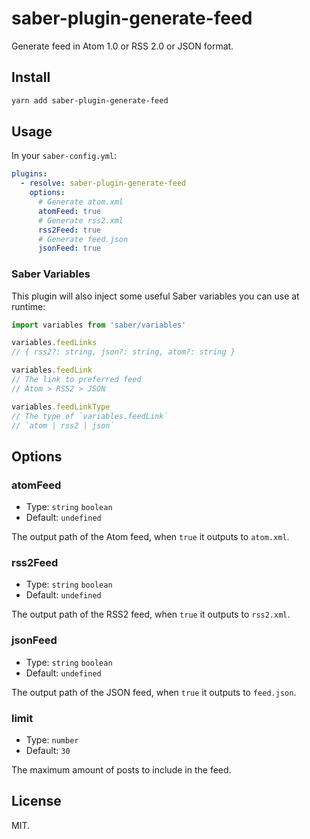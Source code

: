 # saber-plugin-generate-feed

Generate feed in Atom 1.0 or RSS 2.0 or JSON format.

## Install

```bash
yarn add saber-plugin-generate-feed
```

## Usage

In your `saber-config.yml`:

```yml
plugins:
  - resolve: saber-plugin-generate-feed
    options:
      # Generate atom.xml
      atomFeed: true
      # Generate rss2.xml
      rss2Feed: true
      # Generate feed.json
      jsonFeed: true
```

### Saber Variables

This plugin will also inject some useful Saber variables you can use at runtime:

```js
import variables from 'saber/variables'

variables.feedLinks
// { rss2?: string, json?: string, atom?: string }

variables.feedLink
// The link to preferred feed
// Atom > RSS2 > JSON

variables.feedLinkType
// The type of `variables.feedLink`
// `atom | rss2 | json`
```

## Options

### atomFeed

- Type: `string` `boolean`
- Default: `undefined`

The output path of the Atom feed, when `true` it outputs to `atom.xml`.

### rss2Feed

- Type: `string` `boolean`
- Default: `undefined`

The output path of the RSS2 feed, when `true` it outputs to `rss2.xml`.

### jsonFeed

- Type: `string` `boolean`
- Default: `undefined`

The output path of the JSON feed, when `true` it outputs to `feed.json`.

### limit

- Type: `number`
- Default: `30`

The maximum amount of posts to include in the feed.

## License

MIT.
